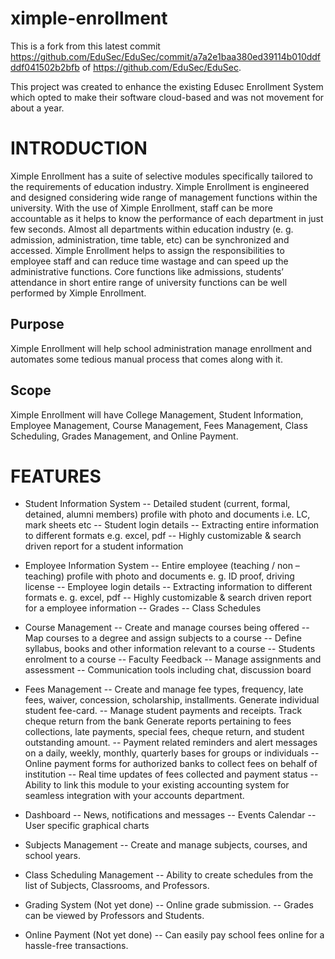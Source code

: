 # ximple-enrollment
  This is a fork from this latest commit https://github.com/EduSec/EduSec/commit/a7a2e1baa380ed39114b010ddfddf041502b2bfb of https://github.com/EduSec/EduSec.

  This project was created to enhance the existing Edusec Enrollment System which opted to make their software cloud-based and was not movement for about a year.

# INTRODUCTION
  Ximple Enrollment has a suite of selective modules specifically tailored to the requirements of education industry. Ximple Enrollment is engineered and designed considering wide range of management functions within the university. With the use of Ximple Enrollment, staff can be more accountable as it helps to know the performance of each department in just few seconds. Almost all departments within education industry (e. g. admission, administration, time table, etc) can be synchronized and accessed. Ximple Enrollment helps to assign the responsibilities to employee staff and can reduce time wastage and can speed up the administrative functions. Core functions like admissions, students’ attendance in short entire range of university functions can be well performed by Ximple Enrollment.

## Purpose
  Ximple Enrollment will help school administration manage enrollment and automates some tedious manual process that comes along with it. 

## Scope
  Ximple Enrollment will have College Management, Student Information, Employee Management, Course Management, Fees Management, Class Scheduling, Grades Management, and Online Payment.
  
# FEATURES
- Student Information System
-- Detailed student (current, formal, detained, alumni members) profile with photo and documents i.e. LC, mark sheets etc
-- Student login details
-- Extracting entire information to different formats e.g. excel, pdf
-- Highly customizable & search driven report for a student information

- Employee Information System 
-- Entire employee (teaching / non – teaching) profile with photo and documents e. g. ID proof, driving license
-- Employee login details
-- Extracting information to different formats e. g. excel, pdf
-- Highly customizable & search driven report for a employee information
-- Grades
-- Class Schedules

- Course Management 
-- Create and manage courses being offered
-- Map courses to a degree and assign subjects to a course
-- Define syllabus, books and other information relevant to a course
-- Students enrolment to a course
-- Faculty Feedback
-- Manage assignments and assessment
-- Communication tools including chat, discussion board

- Fees Management
-- Create and manage fee types, frequency, late fees, waiver, concession, scholarship, installments. Generate individual student fee-card.
-- Manage student payments and receipts. Track cheque return from the bank
Generate reports pertaining to fees collections, late payments, special fees, cheque return, and student outstanding amount.
-- Payment related reminders and alert messages on a daily, weekly, monthly, quarterly bases for groups or individuals
-- Online payment forms for authorized banks to collect fees on behalf of institution
-- Real time updates of fees collected and payment status
-- Ability to link this module to your existing accounting system for seamless integration with your accounts department.

- Dashboard 
-- News, notifications and messages
-- Events Calendar
-- User specific graphical charts

- Subjects Management
-- Create and manage subjects, courses, and school years.

- Class Scheduling Management
-- Ability to create schedules from the list of Subjects, Classrooms, and Professors.

- Grading System (Not yet done)
-- Online grade submission. 
-- Grades can be viewed by Professors and Students. 

- Online Payment (Not yet done)
-- Can easily pay school fees online for a hassle-free transactions. 
